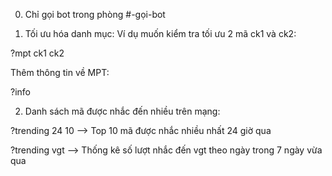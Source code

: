 0. Chỉ gọi bot trong phòng #-gọi-bot

1. Tối ưu hóa danh mục:
Ví dụ muốn kiểm tra tối ưu 2 mã ck1 và ck2:

?mpt ck1 ck2

Thêm thông tin về MPT:

?info


2. Danh sách mã được nhắc đến nhiều trên mạng:

?trending 24 10 --> Top 10 mã được nhắc nhiều nhất 24 giờ qua

?trending vgt --> Thống kê số lượt nhắc đến vgt theo ngày trong 7 ngày vừa qua